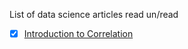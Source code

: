 List of data science articles read un/read



- [x] [Introduction to Correlation](https://www.datascience.com/blog/introduction-to-correlation-learn-data-science-tutorials) 
